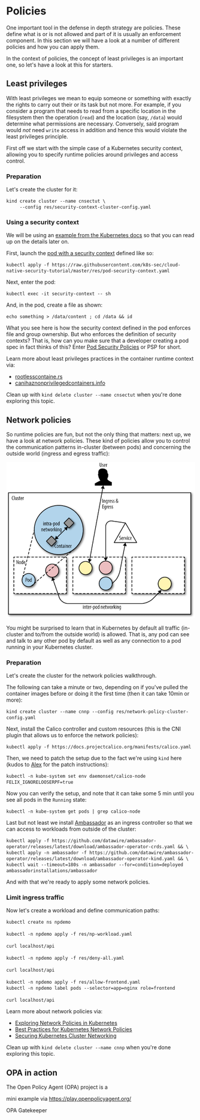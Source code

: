 # Policies 

One important tool in the defense in depth strategy are policies. These define
what is or is not allowed and part of it is usually an enforcement component.
In this section we will have a look at a number of different policies and how
you can apply them.

In the context of policies, the concept of least privileges is an important one,
so let's have a look at this for starters.

## Least privileges

With least privileges we mean to equip someone or something with exactly the
rights to carry out their or its task but not more. For example, if you consider
a program that needs to read from a specific location in the filesystem then
the operation (`read`) and the location (say, `/data`) would determine what
permissions are necessary. Conversely, said program would _not_ need `write` access
in addition and hence this would violate the least privileges principle.

First off we start with the simple case of a Kubernetes security context, 
allowing you to specify runtime policies around privileges and access control.

### Preparation

Let's create the cluster for it:

```
kind create cluster --name cnsectut \
     --config res/security-context-cluster-config.yaml
```

### Using a security context

We will be using an [example from the Kubernetes docs](https://kubernetes.io/docs/tasks/configure-pod-container/security-context/)
so that you can read up on the details later on. 

First, launch the [pod with a security context](https://github.com/k8s-sec/cloud-native-security-tutorial/blob/master/res/pod-security-context.yaml) defined like so:

```
kubectl apply -f https://raw.githubusercontent.com/k8s-sec/cloud-native-security-tutorial/master/res/pod-security-context.yaml
```

Next, enter the pod:

```
kubectl exec -it security-context -- sh
```

And, in the pod, create a file as shown:

```
echo something > /data/content ; cd /data && id
```

What you see here is how the security context defined in the pod enforces file
and group ownership. But who enforces the definition of security contexts? That
is, how can you make sure that a developer creating a pod spec in fact thinks
of this? Enter [Pod Security
Policies](https://kubernetes.io/docs/concepts/policy/pod-security-policy/) or
PSP for short.


Learn more about least privileges practices in the container runtime context via:

- [rootlesscontaine.rs](https://rootlesscontaine.rs/)
- [canihaznonprivilegedcontainers.info](http://canihaznonprivilegedcontainers.info/)

Clean up with `kind delete cluster --name cnsectut` when you're done exploring
this topic.

## Network policies

So runtime policies are fun, but not the only thing that matters: next up, we
have a look at network policies. These kind of policies allow you to control
the communication patterns in-cluster (between pods) and concerning the outside
world (ingress and egress traffic):

![Kubernetes networking overview](img/kube-networking.png)

You might be surprised to learn that in Kubernetes by default all traffic
(in-cluster and to/from the outside world) is allowed. That is, any pod can see
and talk to any other pod by default as well as any connection to a pod running in your
Kubernetes cluster.

### Preparation

Let's create the cluster for the network policies walkthrough. 

The following can take a minute or two, depending on if you've pulled the
container images before or doing it the first time (then it can take 10min or more):

```
kind create cluster --name cnnp --config res/network-policy-cluster-config.yaml
```

Next, install the Calico controller and custom resources
(this is the CNI plugin that allows us to enforce the network policies):

```
kubectl apply -f https://docs.projectcalico.org/manifests/calico.yaml
```

Then, we need to patch the setup due to the fact we're using `kind` here 
(kudos to [Alex](https://alexbrand.dev/post/creating-a-kind-cluster-with-calico-networking/)
for the patch instructions):

```
kubectl -n kube-system set env daemonset/calico-node FELIX_IGNORELOOSERPF=true
```

Now you can verify the setup, and note that it can take some 5 min until 
you see all pods in the `Running` state:

```
kubectl -n kube-system get pods | grep calico-node
```

Last but not least we install [Ambassador](https://www.getambassador.io/) as an
ingress controller so that we can access to workloads from outside of the cluster:

```
kubectl apply -f https://github.com/datawire/ambassador-operator/releases/latest/download/ambassador-operator-crds.yaml && \
kubectl apply -n ambassador -f https://github.com/datawire/ambassador-operator/releases/latest/download/ambassador-operator-kind.yaml && \
kubectl wait --timeout=180s -n ambassador --for=condition=deployed ambassadorinstallations/ambassador
```

And with that we're ready to apply some network policies.

### Limit ingress traffic

Now let's create a workload and define communication paths:

```
kubectl create ns npdemo

kubectl -n npdemo apply -f res/np-workload.yaml

curl localhost/api

kubectl -n npdemo apply -f res/deny-all.yaml

curl localhost/api

kubectl -n npdemo apply -f res/allow-frontend.yaml
kubectl -n npdemo label pods --selector=app=nginx role=frontend

curl localhost/api
```

Learn more about network policies via:

- [Exploring Network Policies in Kubernetes](https://banzaicloud.com/blog/network-policy/)
- [Best Practices for Kubernetes Network Policies](https://medium.com/@tufin/best-practices-for-kubernetes-network-policies-2b643c4b1aa)
- [Securing Kubernetes Cluster Networking](https://ahmet.im/blog/kubernetes-network-policy/)

Clean up with `kind delete cluster --name cnnp` when you're done exploring
this topic.

## OPA in action

The Open Policy Agent (OPA) project is a 

mini example via https://play.openpolicyagent.org/

OPA Gatekeeper


